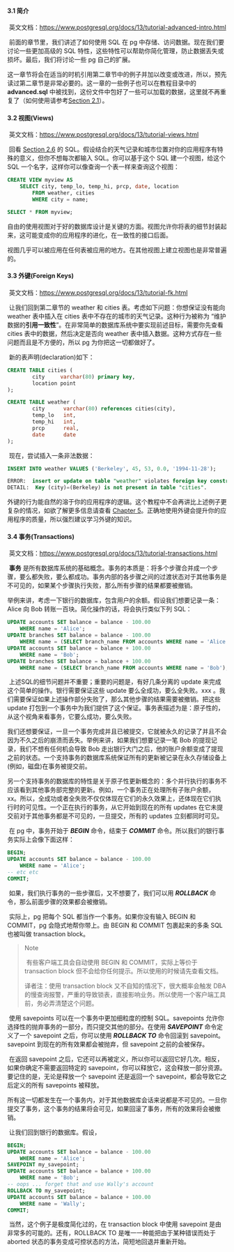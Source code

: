 #### 3.1 简介

​		英文文档：https://www.postgresql.org/docs/13/tutorial-advanced-intro.html



​		前面的章节里，我们讲述了如何使用 SQL 在 pg 中存储、访问数据。现在我们要讨论一些更加高级的 SQL 特性，这些特性可以帮助你简化管理，防止数据丢失或损坏。最后，我们将讨论一些 pg 自己的扩展。

​		这一章节将会在适当的时机引用第二章节中的例子并加以改变或改进，所以，预先读过第二章节是非常必要的。这一章的一些例子也可以在教程目录中的 **advanced.sql** 中被找到，这份文件中包好了一些可以加载的数据，这里就不再重复了（如何使用请参考[Section 2.1](https://www.postgresql.org/docs/13/tutorial-sql-intro.html)）。



#### 3.2 视图(Views)

​		英文文档：https://www.postgresql.org/docs/13/tutorial-views.html



​		回看 [Section 2.6](https://www.postgresql.org/docs/13/tutorial-join.html) 的 SQL。假设结合的天气记录和城市位置对你的应用程序有特殊的意义，但你不想每次都输入 SQL。你可以基于这个 SQL 建一个视图，给这个 SQL 一个名字，这样你可以像查询一个表一样来查询这个视图：

```sql
CREATE VIEW myview AS
    SELECT city, temp_lo, temp_hi, prcp, date, location
        FROM weather, cities
        WHERE city = name;

SELECT * FROM myview;
```



​		自由的使用视图对于好的数据库设计是关键的方面。视图允许你将表的细节封装起来，这可能变成你的应用程序的进化，在一致性的接口后面。

​		视图几乎可以被应用在任何表被应用的地方。在其他视图上建立视图也是非常普遍的。



#### 3.3 外键(Foreign Keys)

​		英文文档：https://www.postgresql.org/docs/13/tutorial-fk.html



​		让我们回到第二章节的 weather 和 cities 表。考虑如下问题：你想保证没有能向 weather 表中插入在 cities 表中不存在的城市的天气记录。这种行为被称为 “维护数据的**引用一致性**”。在非常简单的数据库系统中要实现前述目标，需要你先查看 cities 表中的数据，然后决定是否向 weather 表中插入数据。这种方式存在一些问题而且是不方便的，所以 pg 为你把这一切都做好了。

​		新的表声明(declaration)如下：

```sql
CREATE TABLE cities (
        city     varchar(80) primary key,
        location point
);

CREATE TABLE weather (
        city      varchar(80) references cities(city),
        temp_lo   int,
        temp_hi   int,
        prcp      real,
        date      date
);
```



​		现在，尝试插入一条非法数据：

```sql
INSERT INTO weather VALUES ('Berkeley', 45, 53, 0.0, '1994-11-28');

ERROR:  insert or update on table "weather" violates foreign key constraint "weather_city_fkey"
DETAIL:  Key (city)=(Berkeley) is not present in table "cities".
```



​		外键的行为能自然的溶于你的应用程序的逻辑。这个教程中不会再讲比上述例子更复杂的情况，如欲了解更多信息请查看 [Chapter 5](https://www.postgresql.org/docs/13/ddl.html)。正确地使用外键会提升你的应用程序的质量，所以强烈建议学习外键的知识。


#### 3.4 事务(Transactions)

​		英文文档：https://www.postgresql.org/docs/13/tutorial-transactions.html



​		**事务** 是所有数据库系统的基础概念。事务的本质是：将多个步骤合并成一个步骤，要么都失败，要么都成功。事务内部的各步骤之间的过渡状态对于其他事务是不可见的，如果某个步骤执行失败，那么所有步骤的结果都要被撤销。

​		举例来讲，考虑一下银行的数据库，包含用户的余额。假设我们想要记录一条：Alice 向 Bob 转账一百块。简化操作的话，将会执行类似下列 SQL：

```sql
UPDATE accounts SET balance = balance - 100.00
    WHERE name = 'Alice';
UPDATE branches SET balance = balance - 100.00
    WHERE name = (SELECT branch_name FROM accounts WHERE name = 'Alice');
UPDATE accounts SET balance = balance + 100.00
    WHERE name = 'Bob';
UPDATE branches SET balance = balance + 100.00
    WHERE name = (SELECT branch_name FROM accounts WHERE name = 'Bob');
```

​		上述SQL的细节问题并不重要；重要的问题是，有好几条分离的 update 来完成这个简单的操作。银行需要保证这些 update 要么全成功，要么全失败。xxx 。我们需要保证如果上述操作部分失败了，那么其他步骤的结果需要被撤销。把这些 update 打包到一个事务中为我们提供了这个保证。事务表描述为是：原子性的，从这个视角来看事务，它要么成功，要么失败。

​		我们还想要保证，一旦一个事务完成并且已被提交，它就被永久的记录了并且不会因为不久之后的崩溃而丢失。举例来讲，如果我们想要记录一笔 Bob 的提现记录，我们不想有任何机会导致 Bob 走出银行大门之后，他的账户余额变成了提现之前的状态。一个支持事务的数据库系统保证所有的更新被记录在永久存储设备上(例如，磁盘)在事务被提交前。

​		另一个支持事务的数据库的特性是关于原子性更新概念的：多个并行执行的事务不应该看到其他事务部完整的更新。例如，一个事务正在处理所有子账户余额，xx。所以，全成功或者全失败不仅仅体现在它们的永久效果上，还体现在它们执行时的可见性。一个正在执行的事务，从它开始到现在的所有 updates 在它未提交前对于其他事务都是不可见的，一旦提交，所有的 updates 立刻都同时可见。

​		在 pg 中，事务开始于 ***BEGIN*** 命令，结束于 ***COMMIT*** 命令。所以我们的银行事务实际上会像下面这样：

```sql
BEGIN;
UPDATE accounts SET balance = balance - 100.00
    WHERE name = 'Alice';
-- etc etc
COMMIT;
```



​		如果，我们执行事务的一些步骤后，又不想要了，我们可以用 ***ROLLBACK*** 命令，那么前面步骤的效果都会被撤销。

​		实际上，pg 把每个 SQL 都当作一个事务。如果你没有输入 BEGIN 和 COMMIT，pg 会隐式地帮你带上。由 BEGIN 和 COMMIT 包裹起来的多条 SQL 也被叫做 transaction block。

> Note
>
> ​	有些客户端工具会自动使用 BEGIN 和 COMMIT，实际上等价于 transaction block 但不会给你任何提示。所以使用的时候请先查看文档。
>
> 译者注：使用 transaction block 又不自知的情况下，很大概率会触发 DBA 的慢查询报警，严重的导致锁表，直接影响业务。所以使用一个客户端工具前，务必弄清楚这个问题。

​		使用 savepoints 可以在一个事务中更加细粒度的控制 SQL。savepoints 允许你选择性的抛弃事务的一部分，而只提交其他的部分。在使用 ***SAVEPOINT*** 命令定义了一个 savepoint 之后，你可以使用 ***ROLLBACK TO*** 命令回滚到 savepoint。savepoint 到现在的所有效果都会被抛弃，但 savepoint 之前的会被保存。

​		在返回 savepoint 之后，它还可以再被定义，所以你可以返回它好几次。相反，如果你确定不需要返回特定的 savepoint，你可以释放它，这会释放一部分资源。要记住的是，无论是释放一个 savepoint 还是返回一个 savepoint，都会导致它之后定义的所有 savepoints 被释放。

​		所有这一切都发生在一个事务内，对于其他数据库会话来说都是不可见的。一旦你提交了事务，这个事务的结果将会可见，如果回滚了事务，所有的效果将会被撤销。

​		让我们回到银行的数据库。假设，

```sql
BEGIN;
UPDATE accounts SET balance = balance - 100.00
    WHERE name = 'Alice';
SAVEPOINT my_savepoint;
UPDATE accounts SET balance = balance + 100.00
    WHERE name = 'Bob';
-- oops ... forget that and use Wally's account
ROLLBACK TO my_savepoint;
UPDATE accounts SET balance = balance + 100.00
    WHERE name = 'Wally';
COMMIT;
```

​		当然，这个例子是极度简化过的，在 transaction block 中使用 savepoint 是由非常多的可能的。还有，ROLLBACK TO 是唯一一种能把由于某种错误而处于 aborted 状态的事务变成可控状态的方法，简短地回退并重新开始。
